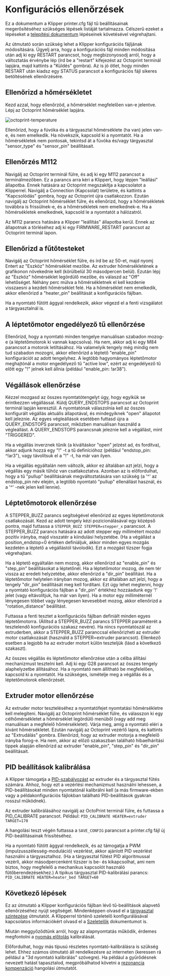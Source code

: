 # Konfigurációs ellenőrzések

Ez a dokumentum a Klipper printer.cfg fájl tű beállításainak megerősítéséhez szükséges lépések listáját tartalmazza. Célszerű ezeket a lépéseket a [telepítési dokumentum](Installation.md) lépéseinek követésével végrehajtani.

Az útmutató során szükség lehet a Klipper konfigurációs fájljának módosítására. Ügyelj arra, hogy a konfigurációs fájl minden módosítása után adj ki egy RESTART parancsot, hogy megbizonyosodj arról, hogy a változtatás érvénybe lép (írd be a "restart" kifejezést az Octoprint terminál lapjára, majd kattints a "Küldés" gombra). Az is jó ötlet, hogy minden RESTART után kiadsz egy STATUS parancsot a konfigurációs fájl sikeres betöltésének ellenőrzésére.

## Ellenőrizd a hőmérsékletet

Kezd azzal, hogy ellenőrzöd, a hőmérséklet megfelelően van-e jelentve. Lépj az Octoprint hőmérséklet lapjára.

![octoprint-temperature](img/octoprint-temperature.png)

Ellenőrizd, hogy a fúvóka és a tárgyasztal hőmérséklete (ha van) jelen van-e, és nem emelkedik. Ha növekszik, kapcsold ki a nyomtatót. Ha a hőmérsékletek nem pontosak, tekintsd át a fúvóka és/vagy tárgyasztal "sensor_type" és "sensor_pin" beállításait.

## Ellenőrzés M112

Navigálj az Octoprint terminál fülre, és adj ki egy M112 parancsot a terminálmezőben. Ez a parancs arra kéri a Klippert, hogy lépjen "leállási" állapotba. Ennek hatására az Octoprint megszakítja a kapcsolatot a Klipperrel. Navigálj a Connection (Kapcsolat) területre, és kattints a "Kapcsolódás" gombra, hogy az Octoprint újra csatlakozzon. Ezután navigálj az Octoprint hőmérséklet fülre, és ellenőrizd, hogy a hőmérsékletek továbbra is frissülnek-e, és a hőmérsékletek nem emelkednek-e. Ha a hőmérsékletek emelkednek, kapcsold le a nyomtatót a hálózatról.

Az M112 parancs hatására a Klipper "leállítás" állapotba kerül. Ennek az állapotnak a törléséhez adj ki egy FIRMWARE_RESTART parancsot az Octoprint terminál lapon.

## Ellenőrizd a fűtőtesteket

Navigálj az Octoprint hőmérséklet fülre, és írd be az 50-et, majd nyomj Entert az "Eszköz" hőmérséklet mezőbe. Az extruder hőmérsékletének a grafikonon növekednie kell (körülbelül 30 másodpercen belül). Ezután lépj az "Eszköz" hőmérséklet legördülő mezőbe, és válaszd az "Off" lehetőséget. Néhány perc múlva a hőmérsékletnek el kell kezdenie visszaesni a kezdeti hőmérséklet felé. Ha a hőmérséklet nem emelkedik, akkor ellenőrizd a "heater_pin" beállítását a konfigurációs fájlban.

Ha a nyomtató fűtött ággyal rendelkezik, akkor végezd el a fenti vizsgálatot a tárgyasztalnál is.

## A léptetőmotor engedélyező tű ellenőrzése

Ellenőrizd, hogy a nyomtató minden tengelye manuálisan szabadon mozog-e (a léptetőmotorok ki vannak kapcsolva). Ha nem, akkor adj ki egy M84 parancsot a motorok letiltásához. Ha valamelyik tengely még mindig nem tud szabadon mozogni, akkor ellenőrizd a léptető "enable_pin" konfigurációt az adott tengelyhez. A legtöbb hagyományos léptetőmotor meghajtónál a motor engedélyező tű "active low", ezért az engedélyező tű előtt egy "!" jelnek kell állnia (például "enable_pin: !ar38").

## Végállások ellenőrzése

Kézzel mozgasd az összes nyomtatótengelyt úgy, hogy egyikük se érintkezzen végállással. Küldj QUERY_ENDSTOPS parancsot az Octoprint terminál lapján keresztül. A nyomtatónak válaszolnia kell az összes konfigurált végállás aktuális állapotával, és mindegyiknek "open" állapotot kell jeleznie. Az egyes végleállások esetében futtasd újra a QUERY_ENDSTOPS parancsot, miközben manuálisan használd a végleállást. A QUERY_ENDSTOPS parancsnak jeleznie kell a végállást, mint "TRIGGERED".

Ha a végállás inverznek tűnik (a kiváltáskor "open" jelzést ad, és fordítva), akkor adjunk hozzá egy "!" -t a tű definícióhoz (például "endstop_pin: ^!ar3"), vagy távolítsuk el a "!" -t, ha már van ilyen.

Ha a végállás egyáltalán nem változik, akkor ez általában azt jelzi, hogy a végállás egy másik tűhöz van csatlakoztatva. Azonban az is előfordulhat, hogy a tű "pullup" beállításának megváltoztatására van szükség (a '^' az endstop_pin név elején, a legtöbb nyomtató "pullup" ellenállást használ, és a '^' -nek jelen kell lennie).

## Léptetőmotorok ellenőrzése

A STEPPER_BUZZ parancs segítségével ellenőrizd az egyes léptetőmotorok csatlakozását. Kezd az adott tengely kézi pozicionálásával egy középső pontra, majd futtassa a `STEPPER_BUZZ STEPPER=stepper_x` parancsot. A STEPPER_BUZZ parancs hatására az adott stepper egy millimétert mozdul pozitív irányba, majd visszatér a kiindulási helyzetébe. (Ha a végállást a position_endstop=0 értéken definiáljuk, akkor minden egyes mozgás kezdetén a léptető a végállástól távolodik). Ezt a mozgást tízszer fogja végrehajtani.

Ha a léptető egyáltalán nem mozog, akkor ellenőrizd az "enable_pin" és "step_pin" beállításokat a léptetőnél. Ha a léptetőmotor mozog, de nem tér vissza az eredeti helyzetébe, akkor ellenőrizd a "dir_pin" beállítást. Ha a léptetőmotor helytelen irányban mozog, akkor ez általában azt jelzi, hogy a tengely "dir_pin" beállítását meg kell fordítani. Ezt úgy lehet megtenni, hogy a nyomtató konfigurációs fájlban a "dir_pin" értékhez hozzáadunk egy '!' jelet (vagy eltávolítjuk, ha már van ilyen). Ha a motor egy milliméternél lényegesen többet vagy lényegesen kevesebbet mozog, akkor ellenőrizd a "rotation_distance" beállítást.

Futtassa a fenti tesztet a konfigurációs fájlban definiált minden egyes léptetőmotorra. (Állítsd a STEPPER_BUZZ parancs STEPPER paraméterét a tesztelendő konfigurációs szakasz nevére). Ha nincs nyomtatószál az extruderben, akkor a STEPPER_BUZZ paranccsal ellenőrizheti az extruder motor csatlakozását (használd a STEPPER=extruder parancsot). Ellenkező esetben a legjobb ha az extruder motort külön teszteljük (lásd a következő szakaszt).

Az összes végállás és léptetőmotor ellenőrzése után a célba állítási mechanizmust tesztelni kell. Adj ki egy G28 parancsot az összes tengely alaphelyzetbe állításához. Ha a nyomtató nem állítható be megfelelően, kapcsold ki a nyomtatót. Ha szükséges, ismételje meg a végállás és a léptetőmotorok ellenőrzését.

## Extruder motor ellenőrzése

Az extruder motor teszteléséhez a nyomtatófejet nyomtatási hőmérsékletre kell melegíteni. Navigálj az Octoprint hőmérséklet fülre, és válasszon ki egy célhőmérsékletet a hőmérséklet legördülő menüből (vagy add meg manuálisan a megfelelő hőmérsékletet). Várja meg, amíg a nyomtató eléri a kívánt hőmérsékletet. Ezután navigálj az Octoprint vezérlő lapra, és kattints az "Extrudálás" gombra. Ellenőrizd, hogy az extruder motorja a megfelelő irányba forog-e. Ha nem, akkor az előző szakaszban található hibaelhárítási tippek alapján ellenőrizd az extruder "enable_pin", "step_pin" és "dir_pin" beállításait.

## PID beállítások kalibrálása

A Klipper támogatja a [PID-szabályozást](https://hu.wikipedia.org/wiki/PID_szab%C3%A1lyoz%C3%B3) az extruder és a tárgyasztal fűtés számára. Ahhoz, hogy ezt a vezérlési mechanizmust használni lehessen, a PID-beállításokat minden nyomtatónál kalibrálni kell (a más firmware-ekben vagy a példakonfigurációs fájlokban található PID-beállítások gyakran rosszul működnek).

Az extruder kalibrálásához navigálj az OctoPrint terminál fülre, és futtassa a PID_CALIBRATE parancsot. Például: `PID_CALIBRATE HEATER=extruder TARGET=170`

A hangolási teszt végén futtassa a `SAVE_CONFIG` parancsot a printer.cfg fájl új PID-beállításainak frissítéséhez.

Ha a nyomtató fűtött ággyal rendelkezik, és az támogatja a PWM (impulzusszélesség-moduláció) vezérlést, akkor ajánlott PID vezérlést használni a tárgyasztalhoz. (Ha a tárgyasztal fűtést PID algoritmussal vezérli, akkor másodpercenként tízszer is be- és kikapcsolhat, ami nem biztos, hogy megfelelő a mechanikus kapcsolót használó fűtőberendezésekhez.) A tipikus tárgyasztal PID-kalibrálási parancs: `PID_CALIBRATE HEATER=heater_bed TARGET=60`

## Következő lépések

Ez az útmutató a Klipper konfigurációs fájlban lévő tű-beállítások alapvető ellenőrzéséhez nyújt segítséget. Mindenképpen olvasd el a [tárgyasztal szintezése](Bed_Level.md) útmutatót. A Klipperrel történő szeletelő konfigurálásával kapcsolatos információkért olvasd el a [Szeletelők](Slicers.md) dokumentumot is.

Miután meggyőződtünk arról, hogy az alapnyomtatás működik, érdemes megfontolni a [nyomás előtolás](Pressure_Advance.md) kalibrálását.

Előfordulhat, hogy más típusú részletes nyomtató-kalibrálásra is szükség lehet. Ehhez számos útmutató áll rendelkezésre az interneten (keressen rá például a "3d nyomtató kalibrálás" szövegre). Ha például a gyűrődésnek nevezett hatást tapasztalod, megpróbálhatod követni a [rezonancia kompenzáció](Resonance_Compensation.md) hangolási útmutatót.
